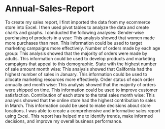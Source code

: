 # Annual-Sales-Report
To create my sales report, I first imported the data from my ecommerce store into Excel. I then used pivot tables to analyze the data and create charts and graphs.
I conducted the following analyses:
Gender-wise purchasing of products in a year: This analysis showed that women made more purchases than men. This information could be used to target marketing campaigns more effectively.
Number of orders made by each age group: This analysis showed that the majority of orders were made by adults. This information could be used to develop products and marketing campaigns that appeal to this demographic.
State with the highest number of sale amount month wise: This analysis showed that California had the highest number of sales in January. This information could be used to allocate marketing resources more effectively.
Order status of each order annually and month wise: This analysis showed that the majority of orders were shipped on time. This information could be used to improve customer satisfaction.
Contribution of each store to the total sales month wise: This analysis showed that the online store had the highest contribution to sales in March. This information could be used to make decisions about store locations.
I was able to create a comprehensive and informative sales report using Excel. This report has helped me to identify trends, make informed decisions, and improve my overall business performance.
